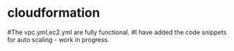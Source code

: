 # cloudformation

#The vpc.yml,ec2.yml are fully functional. 
#I have added the code snippets for auto scaling - work in progress.
